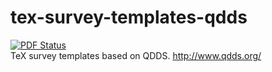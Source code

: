 # tex-survey-templates-qdds
[![PDF Status](https://www.sharelatex.com/github/repos/Stoyicker/tex-survey-templates-qdds/builds/latest/badge.svg)](https://www.sharelatex.com/github/repos/Stoyicker/tex-survey-templates-qdds/builds/latest/output.pdf)
<br>
TeX survey templates based on QDDS. http://www.qdds.org/
